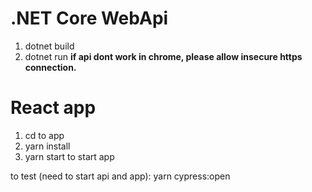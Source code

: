 # .NET Core WebApi 

 1. dotnet build
 2. dotnet run
 **if api dont work in chrome, please allow insecure https connection.**

#  React app

 1. cd to app
 2. yarn install
 3. yarn start to start app
 
 to test (need to start api and app):
	 yarn cypress:open
